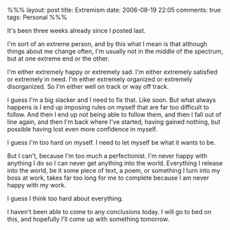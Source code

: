 %%%
layout: post
title: Extremism
date: 2006-08-19 22:05
comments: true
tags: Personal
%%%

It's been three weeks already since I posted last.

I'm sort of an extreme person, and by this what I mean is that although things about me change often, I'm usually
not in the middle of the spectrum, but at one extreme end or the other.

I'm either extremely happy or extremely sad. I'm either extremely satisfied or extremely in need. I'm either
extremely organized or extremely disorganized. So I'm either well on track or way off track.

I guess I'm a big slacker and I need to fix that. Like soon. But what always happens is I end up imposing rules
on myself that are far too difficult to follow. And then I end up not being able to follow them, and then I fall
out of line again, and then I'm back where I've started, having gained nothing, but possible having lost even more
confidence in myself.

I guess I'm too hard on myself. I need to let myself be what it wants to be.

But I can't, because I'm too much a perfectionist. I'm never happy with anything I do so I can never get anything
into the world. Everything I release into the world, be it some piece of text, a poem, or something I turn into my
boss at work, takes far too long for me to complete because I am never happy with my work.

I guess I think too hard about everything.

I haven't been able to come to any conclusions today. I will go to bed on this, and hopefully I'll come up with
something tomorrow.